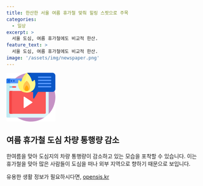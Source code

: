 ```yaml
---
title: 한산한 서울 여름 휴가철 맞춰 힐링 스팟으로 주목
categories:
  - 일상
excerpt: >
  서울 도심, 여름 휴가철에도 비교적 한산.
feature_text: >
  서울 도심, 여름 휴가철에도 비교적 한산.
image: '/assets/img/newspaper.png'
---
```


<p><img src="/assets/img/news.png" alt="rentncar 속보" /></p>

<h2 data-ke-size="size26">여름 휴가철 도심 차량 통행량 감소</h2>

<p>한여름을 맞아 도심지의 차량 통행량이 감소하고 있는 모습을 포착할 수 있습니다. 이는 휴가철을 맞아 많은 사람들이 도심을 떠나 외부 지역으로 향하기 때문으로 보입니다.</p>
유용한 생활 정보가 필요하시다면, <a href="https://opensis.kr" rel="dofollow">opensis.kr</a>


